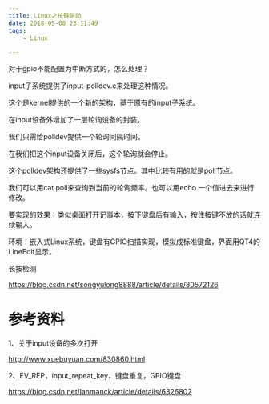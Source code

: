 ```yaml
---
title: Linux之按键驱动
date: 2018-05-08 23:11:49
tags:
	- Linux

---
```




对于gpio不能配置为中断方式的，怎么处理？

input子系统提供了input-polldev.c来处理这种情况。

这个是kernel提供的一个新的架构，基于原有的input子系统。

在input设备外增加了一层轮询设备的封装。

我们只需给polldev提供一个轮询间隔时间。

在我们把这个input设备关闭后，这个轮询就会停止。

这个polldev架构还提供了一些sysfs节点。其中比较有用的就是poll节点。

我们可以用cat poll来查询到当前的轮询频率。也可以用echo 一个值进去来进行修改。



要实现的效果：类似桌面打开记事本，按下键盘后有输入，按住按键不放的话就连续输入。

环境：嵌入式Linux系统，键盘有GPIO扫描实现，模拟成标准键盘，界面用QT4的LineEdit显示。



长按检测

https://blog.csdn.net/songyulong8888/article/details/80572126



# 参考资料

1、关于input设备的多次打开

http://www.xuebuyuan.com/830860.html

2、EV_REP，input_repeat_key，键盘重复，GPIO键盘

https://blog.csdn.net/lanmanck/article/details/6326802